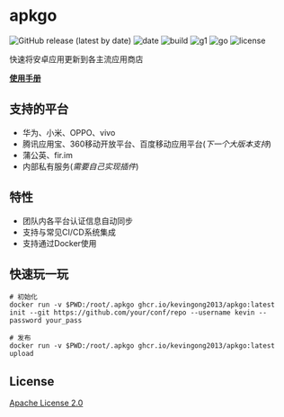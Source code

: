 # apkgo

![GitHub release (latest by date)](https://img.shields.io/github/v/release/KevinGong2013/apkgo) ![date](https://img.shields.io/github/release-date/kevingong2013/apkgo?style=flat-square) ![build](https://img.shields.io/github/actions/workflow/status/kevingong2013/apkgo/release.yml?style=flat-square) ![g1](https://img.shields.io/github/go-mod/go-version/kevingong2013/apkgo?style=flat-square) ![go](https://img.shields.io/github/languages/top/kevingong2013/apkgo?style=flat-square) ![license](https://img.shields.io/github/license/kevingong2013/apkgo?style=flat-square)

快速将安卓应用更新到各主流应用商店

**[使用手册](https://apkgo.com.cn)**

## 支持的平台

- 华为、小米、OPPO、vivo
- 腾讯应用宝、360移动开放平台、百度移动应用平台(*下一个大版本支持*)
- 蒲公英、fir.im
- 内部私有服务(*需要自己实现插件*)

## 特性

- 团队内各平台认证信息自动同步
- 支持与常见CI/CD系统集成
- 支持通过Docker使用

## 快速玩一玩

```shell
# 初始化
docker run -v $PWD:/root/.apkgo ghcr.io/kevingong2013/apkgo:latest init --git https://github.com/your/conf/repo --username kevin --password your_pass

# 发布
docker run -v $PWD:/root/.apkgo ghcr.io/kevingong2013/apkgo:latest upload
```

## License

[Apache License 2.0](./LICENSE)
